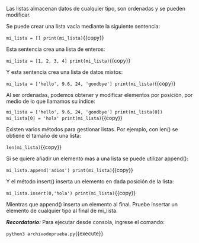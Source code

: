 Las listas almacenan datos de cualquier tipo, son ordenadas y se pueden modificar.

Se puede crear una lista vacía mediante la siguiente sentencia:

`mi_lista = []
print(mi_lista)`{{copy}}

Esta sentencia crea una lista de enteros:

`mi_lista = [1, 2, 3, 4]
print(mi_lista)`{{copy}}

Y esta sentencia crea una lista de datos mixtos:

`mi_lista = ['hello', 9.6, 24, 'goodbye']
print(mi_lista)`{{copy}}

Al ser ordenadas, podemos obtener y modificar elementos por posición, por medio de lo que llamamos su índice:

`mi_lista = ['hello', 9.6, 24, 'goodbye']
print(mi_lista[0])
mi_lista[0] = 'hola'
print(mi_lista)`{{copy}}

Existen varios métodos para gestionar listas. Por ejemplo, con len() se obtiene el tamaño de una lista:

`len(mi_lista)`{{copy}}

Si se quiere añadir un elemento mas a una lista se puede utilizar append():

`mi_lista.append('adios')
print(mi_lista)`{{copy}}

Y el método insert() inserta un elemento en dada posición de la lista:

`mi_lista.insert(0,'hola')
print(mi_lista)`{{copy}}

Mientras que append() inserta un elemento al final. Pruebe insertar un elemento de cualquier tipo al final de mi_lista.

***Recordatorio:*** Para ejecutar desde consola, ingrese el comando:

`python3 archivodeprueba.py`{{execute}}
